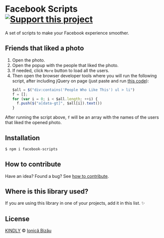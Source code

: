 # Facebook Scripts [![Support this project][donate-now]][paypal-donations]

A set of scripts to make your Facebook experience smoother.

## Friends that liked a photo

 1. Open the photo.
 2. Open the popup with the people that liked the photo.
 3. If needed, click `More` button to load all the users.
 4. Then open the browser developer tools where you will run the following script, after including jQuery on page (just paste and run [this code](http://code.jquery.com/jquery-1.11.1.min.js)):
    ```js
    $all = $("div:contains('People Who Like This') ul > li")
    f = [];
    for (var i = 0; i < $all.length; ++i) {
      f.push($("a[data-gt]", $all[i]).text())
    }
    ```

After running the script above, `f` will be an array with the names of the users that liked the opened photo.

## Installation

```sh
$ npm i facebook-scripts
```

## How to contribute
Have an idea? Found a bug? See [how to contribute][contributing].

## Where is this library used?
If you are using this library in one of your projects, add it in this list. :sparkles:

## License

[KINDLY][license] © [Ionică Bizău][website]

[license]: http://ionicabizau.github.io/kindly-license/?author=Ionic%C4%83%20Biz%C4%83u%20%3Cbizauionica@gmail.com%3E&year=2014

[website]: http://ionicabizau.net
[paypal-donations]: https://www.paypal.com/cgi-bin/webscr?cmd=_s-xclick&hosted_button_id=RVXDDLKKLQRJW
[donate-now]: http://i.imgur.com/6cMbHOC.png

[contributing]: /CONTRIBUTING.md
[docs]: /DOCUMENTATION.md